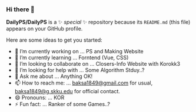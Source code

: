 ### Hi there 👋

**DailyPS/DailyPS** is a ✨ _special_ ✨ repository because its `README.md` (this file) appears on your GitHub profile.

Here are some ideas to get you started:

- 🔭 I’m currently working on ... PS and Making Website  
- 🌱 I’m currently learning ... Forntend (Vue, CSS)  
- 👯 I’m looking to collaborate on ... Closers-Info Website with Korokk3  
- 🤔 I’m looking for help with ... Some Algorithm Stduy..?  
- 💬 Ask me about ... Anything OK!  
- 📫 How to reach me: ... baksa1849@gmail.com for usual, baksa1849@g.skku.edu for official contact.  
- 😄 Pronouns: ... KOR  
- ⚡ Fun fact: ... Ranker of some Games..?  

